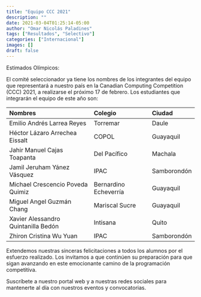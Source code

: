 ```yaml
---
title: "Equipo CCC 2021"
description: ""
date: 2021-03-04T01:25:14-05:00
author: "Omar Nicolás Paladines"
tags: ["Resultados", "Selectivo"]
categories: ["Internacional"]
images: []
draft: false
---
```


Estimados Olímpicos:

El comité seleccionador ya tiene los nombres de los integrantes del equipo que representará
a nuestro país en la Canadian Computing Competition (CCC) 2021, a realizarse el próximo
17 de febrero. Los estudiantes que integrarán el equipo de este año son:

| Nombres                             | Colegio               | Ciudad      |
| :---------------------------------- | :-------------------- | :---------- |
| Emilio Andrés Larrea Reyes          | Torremar              | Daule       |
| Héctor Lázaro Arrechea Eissalt      | COPOL                 | Guayaquil   |
| Jahir Manuel Cajas Toapanta         | Del Pacífico          | Machala     |
| Jamil Jeruham Yánez Vásquez         | IPAC                  | Samborondón |
| Michael Crescencio Poveda Quimiz    | Bernardino Echeverría | Guayaquil   |
| Miguel Angel Guzmán Chang           | Mariscal Sucre        | Guayaquil   |
| Xavier Alessandro Quintanilla Bedón | Intisana              | Quito       |
| Zhiron Cristina Wu Yuan             | IPAC                  | Samborondón |

Extendemos nuestras sinceras felicitaciones a todos los alumnos por el esfuerzo realizado.
Los invitamos a que continúen su preparación para que sigan avanzando en este emocionante
camino de la programación competitiva.

Suscríbete a nuestro portal web y a nuestras redes sociales para mantenerte al día
con nuestros eventos y convocatorias.
